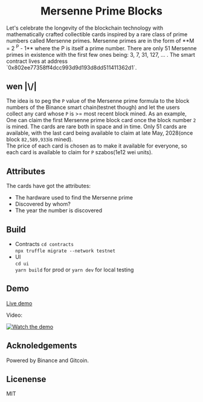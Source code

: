 <h1 align="center"> Mersenne Prime Blocks</h1>  
Let's celebrate the longevity of the blockchain technology with mathematically crafted collectible cards inspired by a rare class of prime numbers called Mersenne primes.
Mersenne primes are in the form of **M = 2 <sup>P</sup> - 1** where the P is itself a prime number. There are only 51 Mersenne primes in existence with the first few ones being:  3, 7, 31, 127, ... .  
The smart contract lives at address `0x802ee77358ff4dcc993d9d193d8dd511411362d1`.  

## wen |\\/|
The idea is to peg the `P` value of the Mersenne prime formula to the block numbers of the Binance smart chain(testnet though) and let the users collect any card whose `P` is >= most recent block mined. As an example, One can claim the first Mersenne prime block card once the block number `2` is mined. The cards are rare both in space and in time. Only 51 cards are available, with the last card being available to claim at late May, 2028(once block `82,589,933`is mined).  
The price of each card is chosen as to make it available for everyone, so each card is available to claim for `P` szabos(1e12 wei units).

## Attributes  
The cards have got the attributes:  
- The hardware used to find the Mersenne prime  
- Discovered by whom?
- The year the number is discovered


## Build  
- Contracts
  `cd contracts`  
  `npx truffle migrate --network testnet`  
- UI  
  `cd ui`  
  `yarn build` for prod or `yarn dev` for local testing  

## Demo
[Live demo](https://siasky.net/_A0KyWspY3dK9E-QiCM4S-v1uSJZ22en7cvvb6Vbi4hG5g/)  

Video:  
<p align="center">

[![Watch the demo](https://img.youtube.com/vi/ap9jBFzb6nE/maxresdefault.jpg)](https://www.youtube.com/watch?v=ap9jBFzb6nE)
</p> 

## Acknoledgements
Powered by Binance and Gitcoin.

## Licenense
MIT
